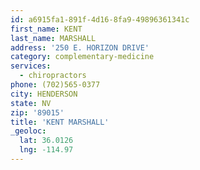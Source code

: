 ```yaml
---
id: a6915fa1-891f-4d16-8fa9-49896361341c
first_name: KENT
last_name: MARSHALL
address: '250 E. HORIZON DRIVE'
category: complementary-medicine
services:
  - chiropractors
phone: (702)565-0377
city: HENDERSON
state: NV
zip: '89015'
title: 'KENT MARSHALL'
_geoloc:
  lat: 36.0126
  lng: -114.97
---
```

